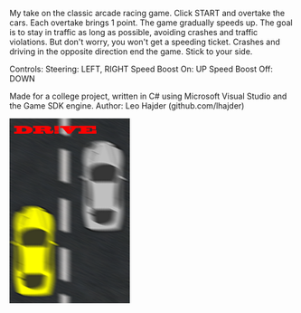 My take on the classic arcade racing game. Click START and overtake the cars. Each overtake brings 1 point. The game gradually speeds up. The goal is to stay in traffic as long as possible, avoiding crashes and traffic violations. But don't worry, you won't get a speeding ticket. Crashes and driving in the opposite direction end the game. Stick to your side. 

Controls:
Steering: LEFT, RIGHT
Speed Boost On: UP
Speed Boost Off: DOWN

Made for a college project, written in C# using Microsoft Visual Studio and the Game SDK engine.
Author: Leo Hajder (github.com/lhajder)

![Screenshot](bin\Debug\naslovnica.png)
